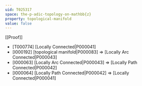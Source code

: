 ```yaml
---
uid: T025317
space: the-p-adic-topology-on-mathbb{z}
property: topological-manifold
value: false
---
```

[[Proof]]

* [T000774] [Locally Connected|P000041]
* [I000192] [topological manifold|P000083] => [Locally Arc Connected|P000043]
* [I000063] [Locally Arc Connected|P000043] => [Locally Path Connected|P000042]
* [I000064] [Locally Path Connected|P000042] => [Locally Connected|P000041]

